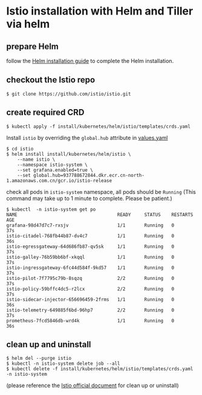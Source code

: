 # Istio installation with Helm and Tiller via helm 

## prepare Helm

follow the [Helm installation guide](https://github.com/pahud/kops-cn/blob/master/doc/Helm.md) to complete the Helm installation.

## checkout the Istio repo

```
$ git clone https://github.com/istio/istio.git
```

## create required CRD

```
$ kubectl apply -f install/kubernetes/helm/istio/templates/crds.yaml
```


Install `istio` by overriding the `global.hub` attribute in [values.yaml](https://github.com/istio/istio/blob/master/install/kubernetes/helm/istio/values.yaml)

```
$ cd istio
$ helm install install/kubernetes/helm/istio \
    --name istio \
    --namespace istio-system \
    --set grafana.enabled=true \
    --set global.hub=937788672844.dkr.ecr.cn-north-1.amazonaws.com.cn/gcr.io/istio-release    
```

check all pods in `istio-system` namespace, all pods should be `Running`
(This command may take up to 1 minute to complete. Please be patient.)

```
$ kubectl  -n istio-system get po
NAME                                     READY     STATUS    RESTARTS   AGE
grafana-98d47d7c7-rxsjv                  1/1       Running   0          37s
istio-citadel-768fb44b87-dv4c7           1/1       Running   0          36s
istio-egressgateway-64d686fb87-qv5sk     1/1       Running   0          37s
istio-galley-76b59bb6bf-xkqql            1/1       Running   0          37s
istio-ingressgateway-6fc44d584f-9kd57    1/1       Running   0          37s
istio-pilot-7f7795c79b-8sqzq             2/2       Running   0          37s
istio-policy-59bffc4dc5-r2lcx            2/2       Running   0          37s
istio-sidecar-injector-656696459-2frms   1/1       Running   0          36s
istio-telemetry-649885f6bd-96hp7         2/2       Running   0          37s
prometheus-7fcd5846db-wrd4k              1/1       Running   0          36s
```


## clean up and uninstall

```
$ helm del --purge istio
$ kubectl -n istio-system delete job --all
$ kubectl delete -f install/kubernetes/helm/istio/templates/crds.yaml -n istio-system
```
(please reference the [Istio official document](https://istio.io/docs/setup/kubernetes/helm-install/#uninstall) for clean up or uninstall)
